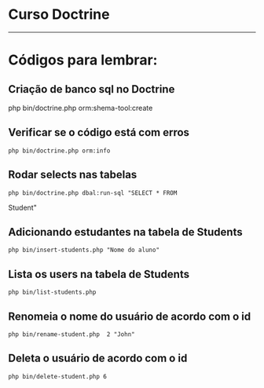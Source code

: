 
# Curso Doctrine

---
# Códigos para lembrar:


## Criação de banco sql no Doctrine
php bin/doctrine.php orm:shema-tool:create

## Verificar se o código está com erros
    php bin/doctrine.php orm:info

## Rodar selects nas tabelas
    php bin/doctrine.php dbal:run-sql "SELECT * FROM
Student"

## Adicionando estudantes na tabela de Students
    php bin/insert-students.php "Nome do aluno"

## Lista os users na tabela de Students
    php bin/list-students.php 

## Renomeia o nome do usuário de acordo com o id
    php bin/rename-student.php  2 "John" 

## Deleta o usuário de acordo com o id
    php bin/delete-student.php 6 
